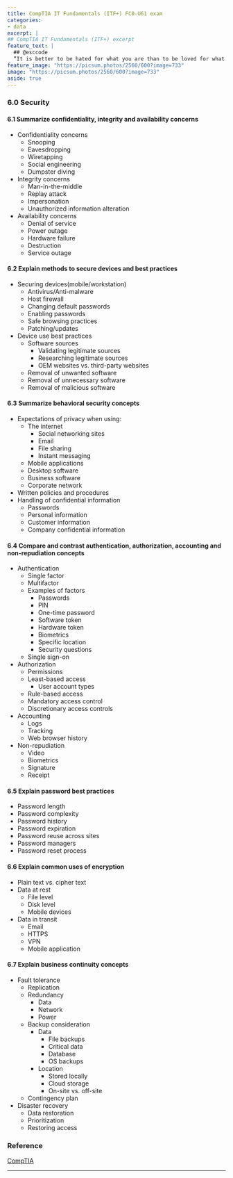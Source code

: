 ```yaml
---
title: CompTIA IT Fundamentals (ITF+) FC0-U61 exam
categories:
- data
excerpt: |
## CompTIA IT Fundamentals (ITF+) excerpt
feature_text: |  
  ## @esccode
  “It is better to be hated for what you are than to be loved for what you are not.” ― Andre Gide, Autumn Leaves
feature_image: "https://picsum.photos/2560/600?image=733"
image: "https://picsum.photos/2560/600?image=733"
aside: true
---
```


### 6.0 Security

#### 6.1 Summarize confidentiality, integrity and availability concerns

- Confidentiality concerns
  - Snooping
  - Eavesdropping
  - Wiretapping
  - Social engineering
  - Dumpster diving
- Integrity concerns
  - Man-in-the-middle
  - Replay attack
  - Impersonation
  - Unauthorized information alteration
- Availability concerns
  - Denial of service
  - Power outage
  - Hardware failure
  - Destruction
  - Service outage

#### 6.2 Explain methods to secure devices and best practices

- Securing devices(mobile/workstation)
  - Antivirus/Anti-malware
  - Host firewall
  - Changing default passwords
  - Enabling passwords
  - Safe browsing practices
  - Patching/updates
- Device use best practices
  - Software sources
    - Validating legitimate sources
    - Researching legitimate sources
    - OEM websites vs. third-party websites
  - Removal of unwanted software
  - Removal of unnecessary software
  - Removal of malicious software

#### 6.3 Summarize behavioral security concepts

- Expectations of privacy when using:
  - The internet
    - Social networking sites
    - Email
    - File sharing
    - Instant messaging
  - Mobile applications
  - Desktop software
  - Business software
  - Corporate network
- Written policies and procedures
- Handling of confidential information
  - Passwords
  - Personal information
  - Customer information
  - Company confidential information

#### 6.4 Compare and contrast authentication, authorization, accounting and non-repudiation concepts

- Authentication
  - Single factor
  - Multifactor
  - Examples of factors
    - Passwords
    - PIN
    - One-time password
    - Software token
    - Hardware token
    - Biometrics
    - Specific location
    - Security questions
  - Single sign-on
- Authorization
  - Permissions
  - Least-based access
    - User account types
  - Rule-based access
  - Mandatory access control
  - Discretionary access controls
- Accounting
  - Logs
  - Tracking
  - Web browser history
- Non-repudiation
  - Video
  - Biometrics
  - Signature
  - Receipt

#### 6.5 Explain password best practices

- Password length
- Password complexity
- Password history
- Password expiration
- Password reuse across sites
- Password managers
- Password reset process

#### 6.6 Explain common uses of encryption

- Plain text vs. cipher text
- Data at rest
  - File level
  - Disk level
  - Mobile devices
- Data in transit
  - Email
  - HTTPS
  - VPN
  - Mobile application

#### 6.7 Explain business continuity concepts

- Fault tolerance
  - Replication
  - Redundancy
    - Data
    - Network
    - Power
  - Backup consideration
    - Data
      - File backups
      - Critical data
      - Database
      - OS backups
    - Location
      - Stored locally
      - Cloud storage
      - On-site vs. off-site
  - Contingency plan
- Disaster recovery
  - Data restoration
  - Prioritization
  - Restoring access


### Reference

[CompTIA](https://comptia.org)

---
